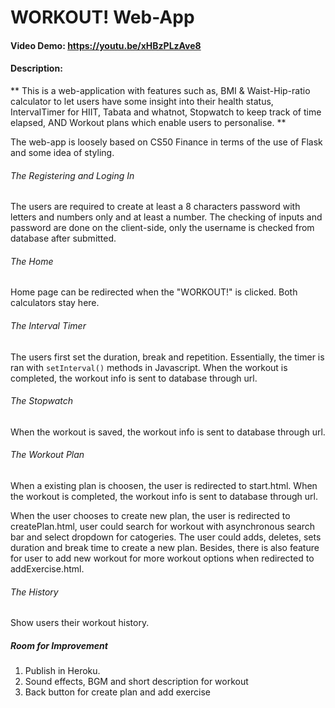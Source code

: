 # WORKOUT! Web-App
#### Video Demo: https://youtu.be/xHBzPLzAve8
#### Description:

**
This is a web-application with features such as,
BMI & Waist-Hip-ratio calculator to let users have some insight into their health status,
IntervalTimer for HIIT, Tabata and whatnot,
Stopwatch to keep track of time elapsed, AND
Workout plans which enable users to personalise.
**

The web-app is loosely based on CS50 Finance in terms of the use of Flask and some idea of styling.

###### The Registering and Loging In
The users are required to create at least a 8 characters password with letters and numbers only and at least a number.
The checking of inputs and password are done on the client-side, only the username is checked from database after submitted.

###### The Home
Home page can be redirected when the "WORKOUT!" is clicked. Both calculators stay here.

###### The Interval Timer
The users first set the duration, break and repetition. Essentially, the timer is ran with `setInterval()` methods in Javascript.
When the workout is completed, the workout info is sent to database through url.

###### The Stopwatch
When the workout is saved, the workout info is sent to database through url.

###### The Workout Plan
When a existing plan is choosen, the user is redirected to start.html.
When the workout is completed, the workout info is sent to database through url.

When the user chooses to create new plan, the user is redirected to createPlan.html, user could search for workout with asynchronous search bar and select dropdown for catogeries.
The user could adds, deletes, sets duration and break time to create a new plan. Besides, there is also feature for user to add new workout for more workout options when redirected to addExercise.html.

###### The History
Show users their workout history.

##### Room for Improvement
1. Publish in Heroku.
2. Sound effects, BGM and short description for workout
3. Back button for create plan and add exercise
